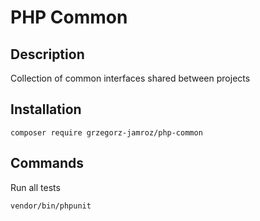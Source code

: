 # PHP Common

## Description

Collection of common interfaces shared between projects

## Installation

```
composer require grzegorz-jamroz/php-common
```

## Commands

Run all tests

```
vendor/bin/phpunit
```


